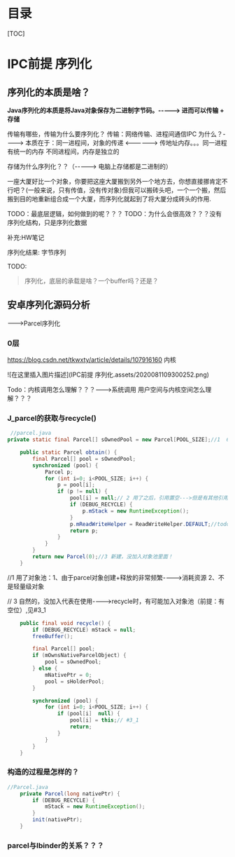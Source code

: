 # 目录

[TOC]



# IPC前提 序列化

## **序列化的本质是啥？**

**Java序列化的本质是将Java对象保存为二进制字节码。-----> 进而可以传输 +  存储**

传输有哪些，传输为什么要序列化？
传输：网络传输、进程间通信IPC
为什么？---->
本质在于：同一进程间，对象的传递 <------> 传地址内存。。。同一进程有统一的内存
                    不同进程间，内存是独立的

存储为什么序列化？？（-----> 电脑上存储都是二进制的）

一座大厦好比一个对象，你要把这座大厦搬到另外一个地方去，你想直接挪肯定不行吧？(一般来说，只有传值，没有传对象)但我可以搬砖头吧，一个一个搬，然后搬到目的地重新组合成一个大厦，而序列化就起到了将大厦分成砖头的作用.

TODO：最底层逻辑，如何做到的呢？？？
TODO：为什么会很高效？？？没有序列化结构，只是序列化数据



补充:HW笔记





序列化结果:  字节序列



TODO:

> 序列化，底层的承载是啥？一个buffer吗？还是？







## 安卓序列化源码分析

--->Parcel序列化

### 0层

https://blog.csdn.net/tkwxty/article/details/107916160   内核

![在这里插入图片描述](IPC前提 序列化.assets/2020081109300252.png)



Todo：内核调用怎么理解？？？--->系统调用
           用户空间与内核空间怎么理解？？？



### J_parcel的获取与recycle()



```java
 //parcel.java
private static final Parcel[] sOwnedPool = new Parcel[POOL_SIZE];//1  6个对象的对象池

    public static Parcel obtain() {
        final Parcel[] pool = sOwnedPool;
        synchronized (pool) {
            Parcel p;
            for (int i=0; i<POOL_SIZE; i++) {
                p = pool[i];
                if (p != null) {
                    pool[i] = null;// 2 用了之后，引用置空--->但是有其他引用
                    if (DEBUG_RECYCLE) {
                        p.mStack = new RuntimeException();
                    }
                    p.mReadWriteHelper = ReadWriteHelper.DEFAULT;//todo:作用？？？
                    return p;
                }
            }
        }
        return new Parcel(0);//3 新建，没加入对象池里面！
    }
```

//1 用了对象池：1、由于parcel对象创建+释放的非常频繁---->消耗资源 2、不是轻量级对象

// 3 自然的，没加入代表在使用---->recycle时，有可能加入对象池（前提：有空位）,见#3_1

```java
    public final void recycle() {
        if (DEBUG_RECYCLE) mStack = null;
        freeBuffer();

        final Parcel[] pool;
        if (mOwnsNativeParcelObject) {
            pool = sOwnedPool;
        } else {
            mNativePtr = 0;
            pool = sHolderPool;
        }

        synchronized (pool) {
            for (int i=0; i<POOL_SIZE; i++) {
                if (pool[i]  null) {
                    pool[i] = this;// #3_1
                    return;
                }
            }
        }
    }

```

###   构造的过程是怎样的？



```java
//Parcel.java
    private Parcel(long nativePtr) {
        if (DEBUG_RECYCLE) {
            mStack = new RuntimeException();
        }
        init(nativePtr);
    }
```



### parcel与Ibinder的关系？？？

